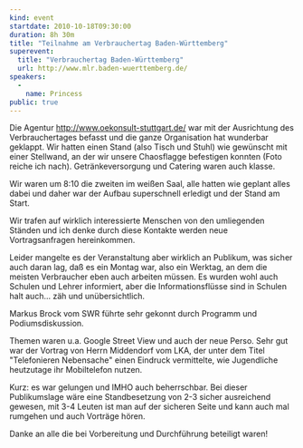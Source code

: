 ```yaml
---
kind: event
startdate: 2010-10-18T09:30:00
duration: 8h 30m
title: "Teilnahme am Verbrauchertag Baden-Württemberg"
superevent:
  title: "Verbrauchertag Baden-Württemberg"
  url: http://www.mlr.baden-wuerttemberg.de/
speakers:
  -
    name: Princess
public: true
---
```

Die Agentur http://www.oekonsult-stuttgart.de/ war mit der Ausrichtung des Verbrauchertages befasst und die ganze Organisation hat wunderbar geklappt. Wir hatten einen Stand (also Tisch und Stuhl) wie gewünscht mit einer Stellwand, an der wir unsere Chaosflagge befestigen konnten (Foto reiche ich nach). Getränkeversorgung und Catering waren auch klasse.

Wir waren um 8:10 die zweiten im weißen Saal, alle hatten wie geplant alles dabei und daher war der Aufbau superschnell erledigt und der Stand am Start.

Wir trafen auf wirklich interessierte Menschen von den umliegenden Ständen und ich denke durch diese Kontakte werden neue Vortragsanfragen hereinkommen.

Leider mangelte es der Veranstaltung aber wirklich an Publikum, was sicher auch daran lag, daß es ein Montag war, also ein Werktag, an dem die meisten Verbraucher eben auch arbeiten müssen. Es wurden wohl auch Schulen und Lehrer informiert, aber die Informationsflüsse sind in Schulen halt auch... zäh und unübersichtlich.

Markus Brock vom SWR führte sehr gekonnt durch Programm und Podiumsdiskussion.

Themen waren u.a. Google Street View und auch der neue Perso. Sehr gut war der Vortrag von Herrn Middendorf vom LKA, der unter dem Titel "Telefonieren Nebensache" einen Eindruck vermittelte, wie Jugendliche heutzutage ihr Mobiltelefon nutzen.

Kurz: es war gelungen und IMHO auch beherrschbar. Bei dieser Publikumslage wäre eine Standbesetzung von 2-3 sicher ausreichend gewesen, mit 3-4 Leuten ist man auf der sicheren Seite und kann auch mal rumgehen und auch Vorträge hören.

Danke an alle die bei Vorbereitung und Durchführung beteiligt waren!

